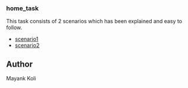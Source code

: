 ### home_task

This task consists of 2 scenarios which has been explained and easy to follow. 

- [scenario1](https://github.com/manukoli1986/Snubes-devops-task/tree/master/scenario1/README.md)
- [scenario2](https://github.com/manukoli1986/Snubes-devops-task/tree/master/scenario2#readme)


## Author

Mayank Koli
